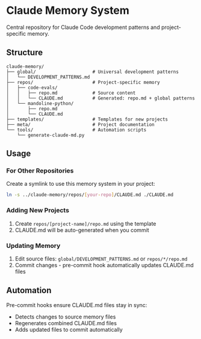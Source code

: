 # Claude Memory System

Central repository for Claude Code development patterns and project-specific memory.

## Structure

```
claude-memory/
├── global/                     # Universal development patterns
│   └── DEVELOPMENT_PATTERNS.md
├── repos/                      # Project-specific memory
│   ├── code-evals/
│   │   ├── repo.md             # Source content
│   │   └── CLAUDE.md           # Generated: repo.md + global patterns
│   └── mandoline-python/
│       ├── repo.md
│       └── CLAUDE.md
├── templates/                  # Templates for new projects
├── meta/                       # Project documentation
└── tools/                      # Automation scripts
    └── generate-claude-md.py
```

## Usage

### For Other Repositories

Create a symlink to use this memory system in your project:

```bash
ln -s ../claude-memory/repos/[your-repo]/CLAUDE.md ./CLAUDE.md
```

### Adding New Projects

1. Create `repos/[project-name]/repo.md` using the template
2. CLAUDE.md will be auto-generated when you commit

### Updating Memory

1. Edit source files: `global/DEVELOPMENT_PATTERNS.md` or `repos/*/repo.md`
2. Commit changes - pre-commit hook automatically updates CLAUDE.md files

## Automation

Pre-commit hooks ensure CLAUDE.md files stay in sync:
- Detects changes to source memory files
- Regenerates combined CLAUDE.md files
- Adds updated files to commit automatically
